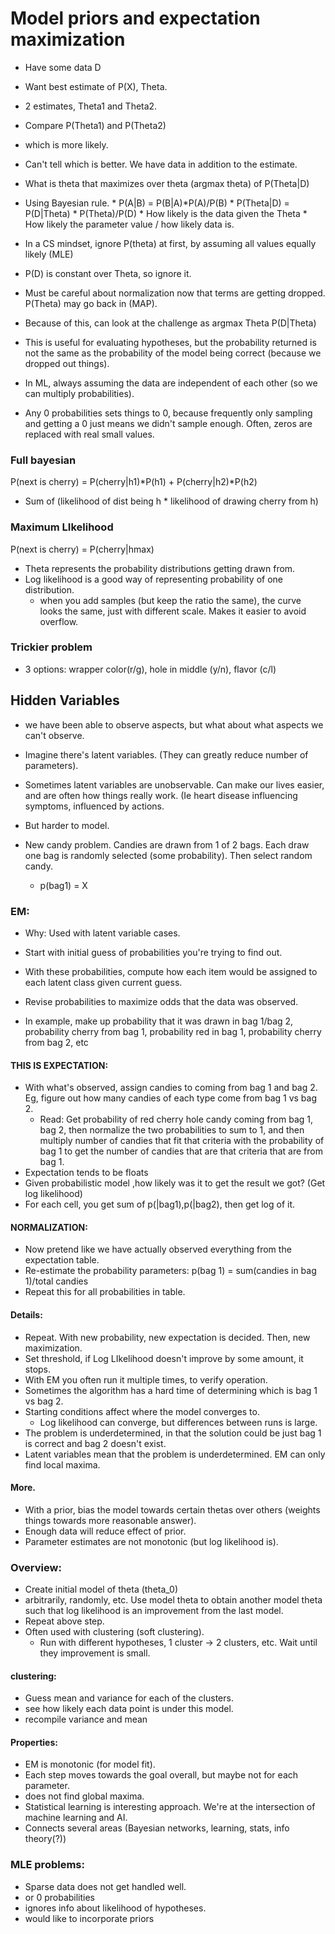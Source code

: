 # Model priors and expectation maximization
* Have some data D
* Want best estimate of P(X), Theta.

* 2 estimates, Theta1 and Theta2.
* Compare P(Theta1) and P(Theta2) 
* which is more likely. 
* Can't tell which is better. We have data in addition to the estimate.
* What is  theta that maximizes over theta (argmax theta) of P(Theta|D)
* Using Bayesian rule.
        * P(A|B) = P(B|A)*P(A)/P(B)
        * P(Theta|D) = P(D|Theta) * P(Theta)/P(D)
        * How likely is the data given the Theta * How likely the parameter value / how likely data is.
* In a CS mindset, ignore P(theta) at first, by assuming all values equally likely (MLE)
* P(D) is constant over Theta, so ignore it.
* Must be careful about normalization now that terms are getting dropped. P(Theta) may go back in (MAP).

* Because of this, can look at the challenge as argmax Theta P(D|Theta)
* This is useful for evaluating hypotheses, but the probability returned is not the same as the probability of the model being correct (because we dropped out things).
* In ML, always assuming the data are independent of each other (so we can multiply probabilities).
* Any 0 probabilities sets things to 0, because frequently only sampling and getting a 0 just means we didn't sample enough. Often, zeros are replaced with real small values.
### Full bayesian
P(next is cherry) = P(cherry|h1)*P(h1) + P(cherry|h2)*P(h2)
* Sum of (likelihood of dist being h * likelihood of drawing cherry from h)
### Maximum LIkelihood
P(next is cherry) = P(cherry|hmax)
* Theta represents the probability distributions getting drawn from.
* Log likelihood is a good way of representing probability of one distribution.
  * when you add samples (but keep the ratio the same), the curve looks the same, just with different scale. Makes it easier to avoid overflow.

### Trickier problem
* 3 options: wrapper color(r/g), hole in middle (y/n), flavor (c/l)

## Hidden Variables
* we have been able to observe aspects, but what about what aspects we can't observe.
* Imagine there's latent variables. (They can greatly reduce number of parameters). 
* Sometimes latent variables are unobservable. Can make our lives easier, and are often how things really work. (Ie heart disease influencing symptoms, influenced by actions.
* But harder to model. 

* New candy problem. Candies are drawn from 1 of 2 bags. Each draw one bag is randomly selected (some probability). Then select random candy.
  * p(bag1) = X
### EM:
* Why: Used with latent variable cases.
* Start with initial guess of probabilities you're trying to find out.
* With these probabilities, compute how each item would be assigned to each latent class given current guess.
* Revise probabilities to maximize odds that the data was observed.

* In example, make up probability that it was drawn in bag 1/bag 2, probability cherry from bag 1, probability red in bag 1, probability cherry from bag 2, etc
#### THIS IS EXPECTATION:
* With what's observed, assign candies to coming from bag 1 and bag 2. Eg, figure out how many candies of each type come from bag 1 vs bag 2. 
  * Read: Get probability of red cherry hole candy coming from bag 1, bag 2, then normalize the two probabilities to sum to 1, and then multiply number of candies that fit that criteria with the probability of bag 1 to get the number of candies that are that criteria that are from bag 1.
* Expectation tends to be floats
* Given probabilistic model ,how likely was it to get the result we got? (Get log likelihood)
* For each cell, you get sum of p(|bag1),p(|bag2), then get log of it.
#### NORMALIZATION:
* Now pretend like we have actually observed everything from the expectation table.
* Re-estimate the probability parameters: p(bag 1) = sum(candies in bag 1)/total candies  
* Repeat this for all probabilities in table.

#### Details:
* Repeat. With new probability, new expectation is decided. Then, new maximization.
* Set threshold, if Log LIkelihood doesn't improve by some amount, it stops.
* With EM you often run it multiple times, to verify operation.
* Sometimes the algorithm has a hard time of determining which is bag 1 vs bag 2.
* Starting conditions affect where the model converges to. 
  * Log likelihood can converge, but differences between runs is large. 
* The problem is underdetermined, in that the solution could be just bag 1 is correct and bag 2 doesn't exist.
* Latent variables mean that the problem is underdetermined. EM can only find local maxima.

#### More.
* With a prior, bias the model towards certain thetas over others (weights things towards more reasonable answer).
* Enough data will reduce effect of prior. 
* Parameter estimates are not monotonic (but log likelihood is).
### Overview:
* Create initial model of theta (theta_0)
* arbitrarily, randomly, etc.
Use model theta to obtain another model theta such that log likelihood is an improvement from the last model.
* Repeat above step.
* Often used with clustering (soft clustering).
  * Run with different hypotheses, 1 cluster -> 2 clusters, etc. Wait until they improvement is small.
#### clustering:
* Guess mean and variance for each of the clusters.
* see how likely each data point is under this model.
* recompile variance and mean
#### Properties:
* EM is monotonic (for model fit).
* Each step moves towards the goal overall, but maybe not for each parameter.
* does not find global maxima.
* Statistical learning is interesting approach. We're at the intersection of machine learning and AI.
* Connects several areas (Bayesian networks, learning, stats, info theory(?))
### MLE problems:
* Sparse data does not get handled well.
* or 0 probabilities
* ignores info about likelihood of hypotheses.
* would like to incorporate priors